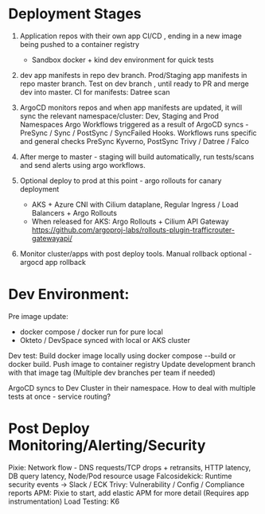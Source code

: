 # Deployment Stages

1. Application repos with their own app CI/CD , ending in a new image being pushed to a container registry

   - Sandbox docker + kind dev environment for quick tests

2. dev app manifests in repo dev branch. Prod/Staging app manifests in repo master branch. Test on dev branch , until ready to PR and merge dev into master. CI for manifests: Datree scan

3. ArgoCD monitors repos and when app manifests are updated, it will sync the relevant namespace/cluster: Dev, Staging and Prod Namespaces
   Argo Workflows triggered as a result of ArgoCD syncs - PreSync / Sync / PostSync / SyncFailed Hooks. Workflows runs specific and general checks
   PreSync Kyverno, PostSync Trivy / Datree / Falco
4. After merge to master - staging will build automatically, run tests/scans and send alerts using argo workflows.

5. Optional deploy to prod at this point - argo rollouts for canary deployment
   - AKS + Azure CNI with Cilium dataplane, Regular Ingress / Load Balancers + Argo Rollouts
   - When released for AKS: Argo Rollouts + Cilium API Gateway https://github.com/argoproj-labs/rollouts-plugin-trafficrouter-gatewayapi/

6. Monitor cluster/apps with post deploy tools. Manual rollback optional - argocd app rollback

# Dev Environment:

Pre image update:
- docker compose / docker run for pure local
- Okteto / DevSpace synced with local or AKS cluster

Dev test:
Build docker image locally using docker compose --build or docker build.
Push image to container registry
Update development branch with that image tag (Multiple dev branches per team if needed)

ArgoCD syncs to Dev Cluster in their namespace.
How to deal with multiple tests at once  - service routing?

# Post Deploy Monitoring/Alerting/Security

Pixie: Network flow - DNS requests/TCP drops + retransits, HTTP latency, DB query latency, Node/Pod resource usage
Falcosidekick: Runtime security events -> Slack / ECK
Trivy: Vulnerability / Config / Compliance reports
APM: Pixie to start, add elastic APM for more detail (Requires app instrumentation)
Load Testing: K6
